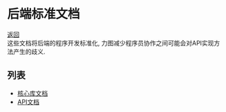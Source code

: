 # 后端标准文档

 [返回](../README.md)   
 这些文档将后端的程序开发标准化, 力图减少程序员协作之间可能会对API实现方法产生的歧义.   

## 列表
- [核心库文档](CoreLib.md)
- [API文档](API.md)